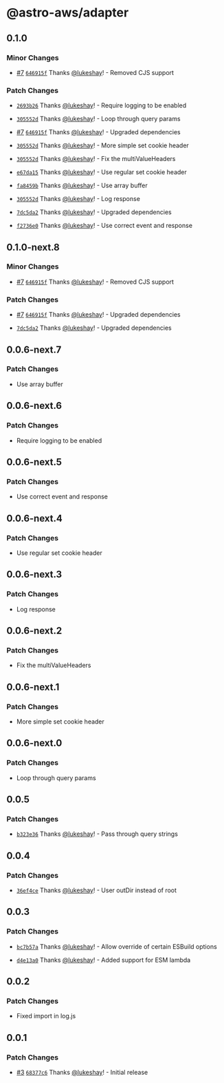 # @astro-aws/adapter

## 0.1.0

### Minor Changes

- [#7](https://github.com/lukeshay/astro-aws/pull/7) [`646915f`](https://github.com/lukeshay/astro-aws/commit/646915f227c27af02084e7fe7b1c1e69c9ad9e7d) Thanks [@lukeshay](https://github.com/lukeshay)! - Removed CJS support

### Patch Changes

- [`2693b26`](https://github.com/lukeshay/astro-aws/commit/2693b26e90fb112ead1ca87712381830b9527e21) Thanks [@lukeshay](https://github.com/lukeshay)! - Require logging to be enabled

- [`305552d`](https://github.com/lukeshay/astro-aws/commit/305552d954e60b59dc56cbae6b3e9843d282795f) Thanks [@lukeshay](https://github.com/lukeshay)! - Loop through query params

- [#7](https://github.com/lukeshay/astro-aws/pull/7) [`646915f`](https://github.com/lukeshay/astro-aws/commit/646915f227c27af02084e7fe7b1c1e69c9ad9e7d) Thanks [@lukeshay](https://github.com/lukeshay)! - Upgraded dependencies

- [`305552d`](https://github.com/lukeshay/astro-aws/commit/305552d954e60b59dc56cbae6b3e9843d282795f) Thanks [@lukeshay](https://github.com/lukeshay)! - More simple set cookie header

- [`305552d`](https://github.com/lukeshay/astro-aws/commit/305552d954e60b59dc56cbae6b3e9843d282795f) Thanks [@lukeshay](https://github.com/lukeshay)! - Fix the multiValueHeaders

- [`e67da15`](https://github.com/lukeshay/astro-aws/commit/e67da154a9584fd1c52e1b71197598d1133d4181) Thanks [@lukeshay](https://github.com/lukeshay)! - Use regular set cookie header

- [`fa8459b`](https://github.com/lukeshay/astro-aws/commit/fa8459b7d832af1d3b618acd4bd5aa32861ab8b5) Thanks [@lukeshay](https://github.com/lukeshay)! - Use array buffer

- [`305552d`](https://github.com/lukeshay/astro-aws/commit/305552d954e60b59dc56cbae6b3e9843d282795f) Thanks [@lukeshay](https://github.com/lukeshay)! - Log response

- [`7dc5da2`](https://github.com/lukeshay/astro-aws/commit/7dc5da287af714b83e39b13a59eb2839d65c16d1) Thanks [@lukeshay](https://github.com/lukeshay)! - Upgraded dependencies

- [`f2736e0`](https://github.com/lukeshay/astro-aws/commit/f2736e02afbc100a26b1fa29907e4960549bad31) Thanks [@lukeshay](https://github.com/lukeshay)! - Use correct event and response

## 0.1.0-next.8

### Minor Changes

- [#7](https://github.com/lukeshay/astro-aws/pull/7) [`646915f`](https://github.com/lukeshay/astro-aws/commit/646915f227c27af02084e7fe7b1c1e69c9ad9e7d) Thanks [@lukeshay](https://github.com/lukeshay)! - Removed CJS support

### Patch Changes

- [#7](https://github.com/lukeshay/astro-aws/pull/7) [`646915f`](https://github.com/lukeshay/astro-aws/commit/646915f227c27af02084e7fe7b1c1e69c9ad9e7d) Thanks [@lukeshay](https://github.com/lukeshay)! - Upgraded dependencies

- [`7dc5da2`](https://github.com/lukeshay/astro-aws/commit/7dc5da287af714b83e39b13a59eb2839d65c16d1) Thanks [@lukeshay](https://github.com/lukeshay)! - Upgraded dependencies

## 0.0.6-next.7

### Patch Changes

- Use array buffer

## 0.0.6-next.6

### Patch Changes

- Require logging to be enabled

## 0.0.6-next.5

### Patch Changes

- Use correct event and response

## 0.0.6-next.4

### Patch Changes

- Use regular set cookie header

## 0.0.6-next.3

### Patch Changes

- Log response

## 0.0.6-next.2

### Patch Changes

- Fix the multiValueHeaders

## 0.0.6-next.1

### Patch Changes

- More simple set cookie header

## 0.0.6-next.0

### Patch Changes

- Loop through query params

## 0.0.5

### Patch Changes

- [`b323e36`](https://github.com/lukeshay/astro-aws/commit/b323e366601f101a45f84e1a3a41179b4e393655) Thanks [@lukeshay](https://github.com/lukeshay)! - Pass through query strings

## 0.0.4

### Patch Changes

- [`36ef4ce`](https://github.com/lukeshay/astro-aws/commit/36ef4ce54a834509c53f2ba5f768c66e974d21a4) Thanks [@lukeshay](https://github.com/lukeshay)! - User outDir instead of root

## 0.0.3

### Patch Changes

- [`bc7b57a`](https://github.com/lukeshay/astro-aws/commit/bc7b57a3539e638ecb43ebbfdeee877092db6b81) Thanks [@lukeshay](https://github.com/lukeshay)! - Allow override of certain ESBuild options

- [`d4e13a0`](https://github.com/lukeshay/astro-aws/commit/d4e13a060f30702d50e3cd2d3d076549b6aa4da9) Thanks [@lukeshay](https://github.com/lukeshay)! - Added support for ESM lambda

## 0.0.2

### Patch Changes

- Fixed import in log.js

## 0.0.1

### Patch Changes

- [#3](https://github.com/lukeshay/astro-aws/pull/3) [`68377c6`](https://github.com/lukeshay/astro-aws/commit/68377c6e2d5b3cf6fe53f706421d95161aba91f7) Thanks [@lukeshay](https://github.com/lukeshay)! - Initial release
